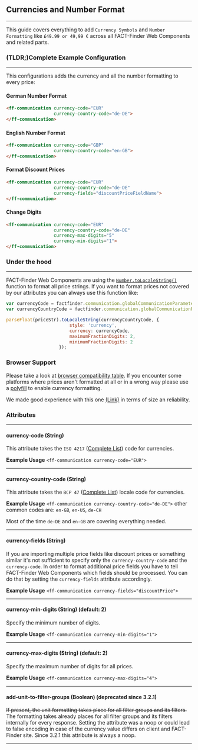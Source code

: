 ## Currencies and Number Format

---
This guide covers everything to add `Currency Symbols` and `Number Formatting` like `£49.99 or 49,99 €` across all FACT-Finder Web Components and related parts.

### (TLDR;)Complete Example Configuration

---
This configurations adds the currency and all the number formatting to every price:

#### German Number Format
````html
<ff-communication currency-code="EUR"
                  currency-country-code="de-DE">
</ff-communication>
```` 

#### English Number Format
````html
<ff-communication currency-code="GBP"
                  currency-country-code="en-GB">
</ff-communication>
````

#### Format Discount Prices
````html
<ff-communication currency-code="EUR"
                  currency-country-code="de-DE"
                  currency-fields="discountPriceFieldName">
</ff-communication>
````

#### Change Digits
````html
<ff-communication currency-code="EUR"
                  currency-country-code="de-DE"
                  currency-max-digits="5"
                  currency-min-digits="1">
</ff-communication>
````

### Under the hood

---
FACT-Finder Web Components are using the [`Number.toLocaleString()`](https://developer.mozilla.org/de/docs/Web/JavaScript/Reference/Global_Objects/Number/toLocaleString) function to format all price strings. If you want to format prices not covered by our attributes you can always use this function like:
````javascript
var currencyCode = factfinder.communication.globalCommunicationParameter.currencyCode;
var currencyCountryCode = factfinder.communication.globalCommunicationParameter.currencyCountryCode;

parseFloat(priceStr).toLocaleString(currencyCountryCode, {
                        style: 'currency',
                        currency: currencyCode,
                        maximumFractionDigits: 2,
                        minimumFractionDigits: 2
                    });
````


### Browser Support
Please take a look at [browser compatibility table](https://developer.mozilla.org/de/docs/Web/JavaScript/Reference/Global_Objects/Number/toLocaleString). If you encounter some platforms where prices aren't formatted at all or in a wrong way please use a [polyfill](https://github.com/willsp/polyfill-Number.toLocaleString-with-Locales) to enable currency formatting.  

We made good experience with this one [(Link)](https://github.com/willsp/polyfill-Number.toLocaleString-with-Locales) in terms of size an reliability.

### Attributes

---
#### **currency-code (String)**
This attribute takes the `ISO 4217` ([Complete List](https://en.wikipedia.org/wiki/ISO_4217)) code for currencies. 

**Example Usage**
`<ff-communication currency-code="EUR">`

---
#### **currency-country-code (String)**
This attribute takes the `BCP 47` ([Complete List](https://tools.ietf.org/html/bcp47)) locale code for currencies. 

**Example Usage**
`<ff-communication currency-country-code="de-DE">` other common codes are: `en-GB`, `en-US`, `de-CH`

Most of the time `de-DE` and `en-GB` are covering everything needed. 

---
#### **currency-fields (String)**
If you are importing multiple price fields like discount prices or something similar it's not sufficient to specify only the `currency-country-code` and the `currency-code`. In order to format additional price fields you have to tell FACT-Finder Web Components which fields should be processed. You can do that by setting the `currency-fields` attribute accordingly.  

**Example Usage**
`<ff-communication currency-fields="discountPrice">`

---
#### **currency-min-digits (String) (default: 2)**
Specify the minimum number of digits.

**Example Usage**
`<ff-communication currency-min-digits="1">`

---
#### **currency-max-digits (String) (default: 2)**
Specify the maximum number of digits for all prices.

**Example Usage**
`<ff-communication currency-max-digits="4">`

---
#### **add-unit-to-filter-groups (Boolean) (deprecated since 3.2.1)**
~~If present, the unit formatting takes place for all filter groups and its filters.~~
The formatting takes already places for all filter groups and its filters internally for every response. Setting the attribute was a noop or could lead to false encoding in case of the currency value differs on client and FACT-Finder site. Since 3.2.1 this attribute is always a noop.

---   